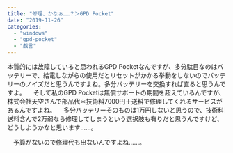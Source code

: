 ```yaml
---
title: "修理、かなぁ……？＞GPD Pocket"
date: "2019-11-26"
categories: 
  - "windows"
  - "gpd-pocket"
  - "戯言"
---
```


本質的には故障していると思われるGPD Pocketなんですが、多分駄目なのはバッテリーで、給電しながらの使用だとリセットがかかる挙動をしないのでバッテリーのノイズだと思うんですよね。多分バッテリーを交換すれば直ると思うんですよ。 　そして私のGPD Pocketは無償サポートの期間を超えているんですが、株式会社天空さんで部品代＊技術料7000円＋送料で修理してくれるサービスがあるんですよね。 　多分バッテリーそのものは1万円しないと思うので、技術料送料含んで2万弱なら修理してしまうという選択肢も有りだと思うんですけど、どうしようかなと思います……。

　予算がないので修理代も出ないんですよね……。

